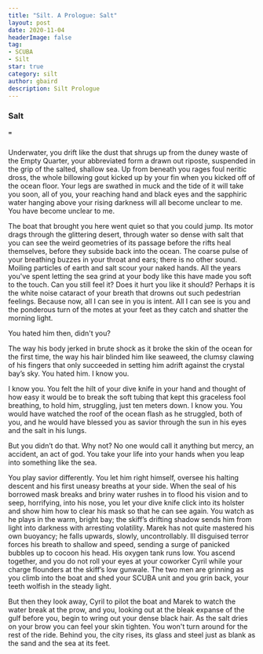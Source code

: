 ```yaml
---
title: "Silt. A Prologue: Salt"
layout: post
date: 2020-11-04
headerImage: false
tag:
- SCUBA
- Silt
star: true
category: silt
author: gbaird
description: Silt Prologue
---
```


### Salt

####                              "

  Underwater, you drift like the dust that shrugs up from the duney waste of the Empty Quarter, your abbreviated form a drawn out riposte, suspended in the grip of the salted, shallow sea. Up from beneath you rages foul neritic dross, the whole billowing gout kicked up by your fin when you kicked off of the ocean floor. Your legs are swathed in muck and the tide of it will take you soon, all of you, your reaching hand and black eyes and the sapphiric water hanging above your rising darkness will all become unclear to me. You have become unclear to me.
  
  The boat that brought you here went quiet so that you could jump. Its motor drags through the glittering desert, through water so dense with salt that you can see the weird geometries of its passage before the rifts heal themselves, before they subside back into the ocean. The coarse pulse of your breathing buzzes in your throat and ears; there is no other sound. Moiling particles of earth and salt scour your naked hands. All the years you've spent letting the sea grind at your body like this have made you soft to the touch. Can you still feel it? Does it hurt you like it should? Perhaps it is the white noise cataract of your breath that drowns out such pedestrian feelings. Because now, all I can see in you is intent.  All I can see is you and the ponderous turn of the motes at your feet as they catch and shatter the morning light.
  
  You hated him then, didn't you?
  
  The way his body jerked in brute shock as it broke the skin of the ocean for the first time, the way his hair blinded him like seaweed, the clumsy clawing of his fingers that only succeeded in setting him adrift against the crystal bay’s sky. You hated him. I know you.     
  
  I know you. You felt the hilt of your dive knife in your hand and thought of how easy it would be to break the soft tubing that kept this graceless fool breathing, to hold him, struggling, just ten meters down. I know you. You would have watched the roof of the ocean flash as he struggled, both of you, and he would have blessed you as savior through the sun in his eyes and the salt in his lungs.    
  
  But you didn’t do that. Why not? No one would call it anything but mercy, an accident, an act of god. You take your life into your hands when you leap into something like the sea.     
  
  You play savior differently. You let him right himself, oversee his halting descent and his first uneasy breaths at your side. When the seal of his borrowed mask breaks and briny water rushes in to flood his vision and to seep, horrifying, into his nose, you let your dive knife click into its holster and show him how to clear his mask so that he can see again. You watch as he plays in the warm, bright bay; the skiff’s drifting shadow sends him from light into darkness with arresting volatility. Marek has not quite mastered his own buoyancy; he falls upwards, slowly, uncontrollably. Ill disguised terror forces his breath to shallow and speed, sending a surge of panicked bubbles up to cocoon his head. His oxygen tank runs low. You ascend together, and you do not roll your eyes at your coworker Cyril while your charge flounders at the skiff’s low gunwale. The two men are grinning as you climb into the boat and shed your SCUBA unit and you grin back, your teeth wolfish in the steady light.
  
  But then they look away, Cyril to pilot the boat and Marek to watch the water break at the prow, and you, looking out at the bleak expanse of the gulf before you, begin to wring out your dense black hair. As the salt dries on your brow you can feel your skin tighten. You won't turn around for the rest of the ride. Behind you, the city rises, its glass and steel just as blank as the sand and the sea at its feet.

  
